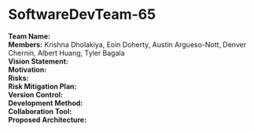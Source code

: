 # SoftwareDevTeam-65
**Team Name:**  
**Members:** Krishna Dholakiya, Eoin Doherty, Austin Argueso-Nott, Denver Chernin, Albert Huang, Tyler Bagala  
**Vision Statement:**  
**Motivation:**  
**Risks:**  
**Risk Mitigation Plan:**  
**Version Control:**  
**Development Method:**  
**Collaboration Tool:**  
**Proposed Architecture:**  
